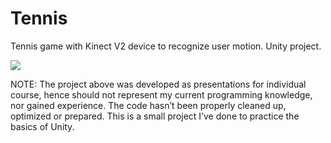 # Tennis
Tennis game with Kinect V2 device to recognize user motion.
Unity project.

![](https://github.com/yaelandau22/Tennis/blob/master/tennis.gif)

NOTE:
The project above was developed as presentations for individual course, hence should not represent my current programming knowledge, nor gained experience.
The code hasn’t been properly cleaned up, optimized or prepared. This is a small project I’ve done to practice the basics of Unity.
